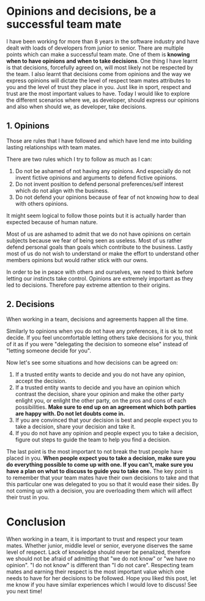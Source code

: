 # Opinions and decisions, be a successful team mate

I have been working for more than 8 years in the software industry and have dealt with loads of developers from junior to senior.
There are multiple points which can make a successful team mate. One of them is __knowing when to have opinions and when to take decisions__.
One thing I have learnt is that decisions, forcefully agreed on, will most likely not be respected by the team. I also learnt that decisions come from opinions and the way we express opinions will dictate the level of respect team mates attributes to you and the level of trust they place in you. Just like in sport, respect and trust are the most important values to have.
Today I would like to explore the different scenarios where we, as developer, should express our opinions and also when should we, as developer, take decisions.

## 1. Opinions

Those are rules that I have followed and which have lend me into building lasting relationships with team mates.

There are two rules which I try to follow as much as I can:

 1. Do not be ashamed of not having any opinions. And especially do not invent fictive opinions and arguments to defend fictive opinions.
 2. Do not invent position to defend personal preferences/self interest which do not align with the business.
 3. Do not defend your opinions because of fear of not knowing how to deal with others opinions.

It might seem logical to follow those points but it is actually harder than expected because of human nature.

Most of us are ashamed to admit that we do not have opinions on certain subjects because we fear of being seen as useless.
Most of us rather defend personal goals than goals which contribute to the business.
Lastly most of us do not wish to understand or make the effort to understand other members opinions but would rather stick with our owns.

In order to be in peace with others and ourselves, we need to think before letting our instincts take control. Opinions are extremely important as they led to decisions. Therefore pay extreme attention to their origins.

## 2. Decisions

When working in a team, decisions and agreements happen all the time.

Similarly to opinions when you do not have any preferences, it is ok to not decide. If you feel uncomfortable letting others take decisions for you, think of it as if you were "delegating the decision to someone else" instead of "letting someone decide for you".

Now let's see some situations and how decisions can be agreed on:

1. If a trusted entity wants to decide and you do not have any opinion, accept the decision.
2. If a trusted entity wants to decide and you have an opinion which contrast the decision, share your opinion and make the other party enlight you, or enlight the other party, on the pros and cons of each possibilities. __Make sure to end up on an agreement which both parties are happy with. Do not let doubts come in.__
3. If you are convinced that your decision is best and people expect you to take a decision, share your decision and take it.
4. If you do not have any opinion and people expect you to take a decision, figure out steps to guide the team to help you find a decision.

The last point is the most important to not break the trust people have placed in you.
__When people expect you to take a decision, make sure you do everything possible to come up with one. If you can't, make sure you have a plan on what to discuss to guide you to take one.__
The key point is to remember that your team mates have their own decisions to take and that this particular one was delegated to you so that it would ease their sides. By not coming up with a decision, you are overloading them which will affect their trust in you.

# Conclusion

When working in a team, it is important to trust and respect your team mates. Whether junior, middle level or senior, everyone diserves the same level of respect. Lack of knowledge should never be penalized, therefore we should not be afraid of admitting that "we do not know" or "we have no opinion". "I do not know" is different than "I do not care". Respecting team mates and earning their respect is the most important value which one needs to have for her decisions to be followed. Hope you liked this post, let me know if you have similar experiences which I would love to discuss! See you next time!